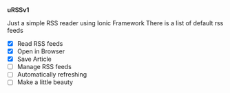 **uRSSv1**

Just a simple RSS reader using Ionic Framework
There is a list of default rss feeds

- [x] Read RSS feeds
- [x] Open in Browser
- [x] Save Article
- [ ] Manage RSS feeds
- [ ] Automatically refreshing
- [ ] Make a little beauty
